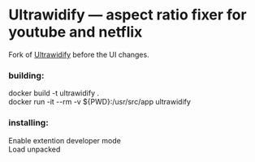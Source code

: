 # Ultrawidify — aspect ratio fixer for youtube and netflix
Fork of [Ultrawidify](https://github.com/tamius-han/ultrawidify) before the UI changes.



### building:
docker build -t ultrawidify .  
docker run -it --rm -v ${PWD}:/usr/src/app ultrawidify   

### installing:
Enable extention developer mode  
Load unpacked
